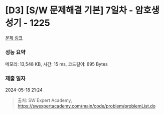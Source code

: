 # [D3] [S/W 문제해결 기본] 7일차 - 암호생성기 - 1225 

[문제 링크](https://swexpertacademy.com/main/code/problem/problemDetail.do?contestProbId=AV14uWl6AF0CFAYD) 

### 성능 요약

메모리: 13,548 KB, 시간: 15 ms, 코드길이: 695 Bytes

### 제출 일자

2024-05-18 21:24



> 출처: SW Expert Academy, https://swexpertacademy.com/main/code/problem/problemList.do